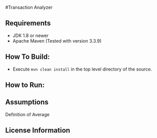 #Transaction Analyzer

## Requirements
* JDK 1.8 or newer
* Apache Maven (Tested with version 3.3.9)

## How To Build:
- Execute `mvn clean install` in the top level directory of the source.

## How to Run:

## Assumptions
Definition of Average

## License Information

